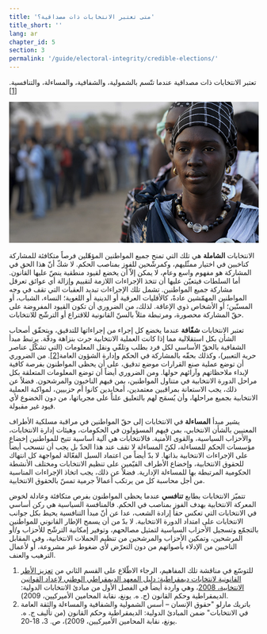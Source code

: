 ```yaml
---
title: 'متى تعتبر الانتخابات ذات مصداقية؟'
title_short: ''
lang: ar
chapter_id: 5
section: 3
permalink: '/guide/electoral-integrity/credible-elections/'
---
```


تعتبر الانتخابات ذات مصداقية عندما تتّسم بالشمولية، والشفافية، والمساءلة، والتنافسية.[\[1\]](#footnote-1)

![UN Photo, Tim McKulka](/assets/images/guide/UN-Photo-Tim-McKulka-460567.jpg)

الانتخابات **الشاملة** هي تلك التي تمنح جميع المواطنين المؤهّلين فرصاً متكافئة للمشاركة كناخبين في اختيار ممثّليهم، وكمرشّحين للفوز بمناصب الحكم. لا شكّ أنّ هذا الحق في المشاركة هو مفهوم واسع وعام، لا يمكن إلاّ أن يخضع لقيود منطقية ينصّ عليها القانون. أما السلطات فيتعيّن عليها أن تتخذ الإجراءات اللازمة لتقييم وإزالة أي عوائق تعرقل مشاركة جميع المواطنين. تشمل تلك الإجراءات تبديد العقبات التي تقف في وجه المواطنين المهمّشين عادةً، كالأقليات العرقية أو الدينية أو اللغوية؛ النساء، الشباب، أو المسنّين؛ أو الأشخاص ذوي الإعاقة. لذلك، من الضروري أن تكون القيود المفروضة على حقّ المشاركة محصورة، ومرتبطة مثلاً بالسنّ القانونية للاقتراع أو الترشّح للانتخابات.

تعتبر الانتخابات **شفّافة** عندما يخضع كل إجراء من إجراءاتها للتدقيق، ويتحقّق أصحاب الشأن بكل استقلالية مما إذا كانت العملية الانتخابية جرت بنزاهة ودقّة. يرتبط مبدأ الشفافية بالحقّ الأساسي لكل فرد بطلب وتلقّي ونقل المعلومات (التي تشكّل عناصر حرية التعبير)، وكذلك بحقّه بالمشاركة في الحكم وإدارة الشؤون العامة[\[2\]](#footnote-2). من الضروري أن توضع عملية صنع القرارات موضع تدقيق، على أن يحظى المواطنون بفرصة كافية لإبداء ملاحظاتهم وآرائهم حولها. ومن الضروري أيضاً أن توضع المعلومات المتعلقة بكل مراحل الدورة الانتخابية في متناول المواطنين، بمن فيهم الناخبون والمرشحون. فضلاً عن ذلك، يجب الاستعانة بمراقبين معتمدين، أمحايدين كانوا أم حزبيين، لمواكبة العملية الانتخابية بجميع مراحلها، وأن يُسمَح لهم بالتعليق علناً على مجرياتها، من دون الخضوع لأي قيود غير مقبولة.

يشير مبدأ **المساءلة** في الانتخابات إلى حقّ المواطنين في مراقبة مسلكية الأطراف المعنيين بالشأن الانتخابي، بمن فيهم المسؤولون في الحكومات، وهيئات إدارة الانتخابات، والأحزاب السياسية، والقوى الأمنية. فالانتخابات هي آلية أساسية تتيح للمواطنين إخضاع مؤسسات الحكم للمساءلة، لكنّ المساءلة لا تقف عند هذا الحدّ بل يجب أن تنسحب أيضاً على الإجراءات الانتخابية بذاتها. لا بدّ أيضاً من اعتماد السبل الفعّالة لمواجهة كل انتهاك للحقوق الانتخابية، وإخضاع الأطراف القيّمين على تنظيم الانتخابات ومختلف الأنشطة الحكومية المرتبطة بها للمساءلة الإدارية. فضلاً عن ذلك، يجب اتخاذ الإجراءات المناسبة من أجل محاسبة كل من يرتكب أعمالاً جرمية تمسّ بالحقوق الانتخابية.

تتميّز الانتخابات بطابع **تنافسي** عندما يحظى المواطنون بفرص متكافئة وعادلة لخوض المعركة الانتخابية بهدف الفوز بمناصب في الحكم. فالمنافسة السياسية هي ركن أساسي في الانتخابات التي تعكس حقاً إرادة الشعب، عدا عن أنّ مبدأ التنافسية يحيط بكل جوانب الانتخابات على امتداد الدورة الانتخابية. لا بدّ من أن يسمح الإطار القانوني للمواطنين بالتجمّع وتسجيل الأحزاب السياسية لتمثيل مصالحهم، وتوفير إمكانية الترشّح للأحزاب و/أو المرشحين، وتمكين الأحزاب والمرشحين من تنظيم الحملات الانتخابية، وفي المقابل الناخبين من الإدلاء بأصواتهم من دون التعرّض لأي ضغوط غير مشروعة، أو لأعمال الترهيب والعنف.

1.  [](#reference-1)للتوسّع في مناقشة تلك المفاهيم، الرجاء الاطّلاع على القسم الثاني من [تعزيز الأطر القانونية لانتخابات ديمقراطية: دليل المعهد الديمقراطي الوطني لإعداد القوانين الانتخابية، 2008](https://www.ndi.org/files/Promoting-Legal-Frameworks-Democratic-Elections-ARA.pdf)، وهي واردة أيضاً في الفصل الأول من مبادئ الانتخابات الدولية: الديمقراطية وحكم القانون (ج. ه. يونغ، نقابة المحامين الأميركيين، 2009).
2.  [](#reference-2)باتريك مارلو "حقوق الإنسان – أسس الشمولية والشفافية والمساءلة والثقة العامة في الانتخابات" ضمن المبادئ الدولية: الديمقراطية وحكم القانون (من تأليف ج. ه. يونغ، نقابة المحامين الأميركيين، 2009)، ص. 3، 18-20.
